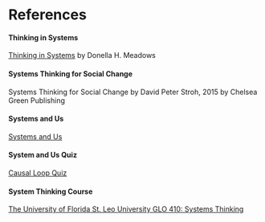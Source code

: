 # References

#### Thinking in Systems
[Thinking in Systems](https://www.chelseagreen.com/product/thinking-in-systems/) by Donella H. Meadows

#### Systems Thinking for Social Change
Systems Thinking for Social Change by David Peter Stroh, 2015 by Chelsea Green Publishing

#### Systems and Us
[Systems and Us](https://systemsandus.com/systems-thinking/)

#### System and Us Quiz
[Causal Loop Quiz](https://systemsandus.com/foundations/why-you-should-think-like-a-modeler/causal-loop-diagram-quiz/)

#### System Thinking Course
[The University of Florida St. Leo University GLO 410: Systems Thinking](https://slulibrary.saintleo.edu/c.php?g=449435)